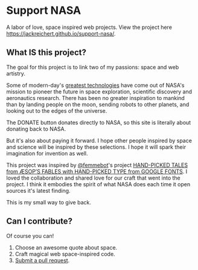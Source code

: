 # Support NASA
A labor of love, space inspired web projects. View the project here  https://jackreichert.github.io/support-nasa/.

## What IS this project?
The goal for this project is to link two of my passions: space and web artistry.

Some of modern-day's [greatest technologies](https://en.wikipedia.org/wiki/NASA_spinoff_technologies) have come out of NASA's mission to pioneer the future in space exploration, scientific discovery and aeronautics research. There has been no greater inspiration to mankind than by landing people on the moon, sending robots to other planets, and looking out to the edges of the universe.

The DONATE button donates directly to NASA, so this site is literally about donating back to NASA.

But it's also about paying it forward. I hope other people inspired by space and science will be inspired by these selections. I hope it will spark their imagination for invention as well.

This project was inspired by [@femmebot](https:/twitter.com/femmebot)'s project [HAND-PICKED TALES from ÆSOP’S FABLES with HAND-PICKED TYPE from GOOGLE FONTS](http://femmebot.github.io/google-type/). I loved the collaboration and shared love for our craft that went into the project. I think it embodies the spirit of what NASA does each time it open sources it's latest finding. 

This is my small way to give back. 

## Can I contribute?
Of course you can!
1) Choose an awesome quote about space.
2) Craft magical web space-inspired code.
3) [Submit a pull request](https://github.com/jackreichert/support-nasa).

